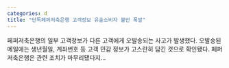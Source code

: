 ```yaml
---
categories: d
title: "단독페퍼저축은행 고객정보 유출소비자 불만 폭발"
---
```

페퍼저축은행의 일부 고객정보가 다른 고객에게 오발송되는 사고가 발생했다. 오발송된 메일에는 생년월일, 계좌번호 등 고객 민감 정보가 고스란히 담긴 것으로 확인됐다. 페퍼저축은행은 관련 조치가 마무리됐다지...